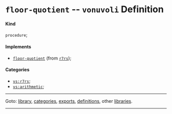 

<a id='definition__vonuvoli__floor-quotient'></a>

# `floor-quotient` -- `vonuvoli` Definition


<a id='definition__vonuvoli__floor-quotient__kind'></a>

#### Kind

`procedure`;


<a id='definition__vonuvoli__floor-quotient__implements'></a>

#### Implements

 * [`floor-quotient`](../../r7rs/definitions/floor-quotient.md#definition__r7rs__floor-quotient) (from [`r7rs`](../../r7rs/_index.md#library__r7rs));


<a id='definition__vonuvoli__floor-quotient__categories'></a>

#### Categories

 * [`vs:r7rs`](../../vonuvoli/categories/vs_3a_r7rs.md#category__vonuvoli__vs_3a_r7rs);
 * [`vs:arithmetic`](../../vonuvoli/categories/vs_3a_arithmetic.md#category__vonuvoli__vs_3a_arithmetic);

----

Goto: [library](../../vonuvoli/_index.md#library__vonuvoli), [categories](../../vonuvoli/categories/_index.md#toc__vonuvoli__categories), [exports](../../vonuvoli/exports/_index.md#toc__vonuvoli__exports), [definitions](../../vonuvoli/definitions/_index.md#toc__vonuvoli__definitions), other [libraries](../../_libraries.md#toc__libraries).

----

